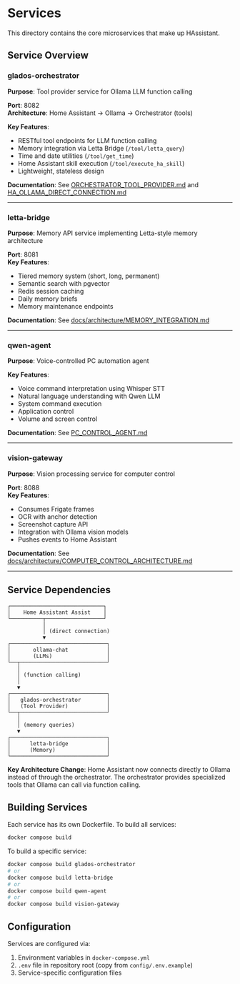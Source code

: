 # Services

This directory contains the core microservices that make up HAssistant.

## Service Overview

### glados-orchestrator
**Purpose**: Tool provider service for Ollama LLM function calling

**Port**: 8082  
**Architecture**: Home Assistant → Ollama → Orchestrator (tools)

**Key Features**:
- RESTful tool endpoints for LLM function calling
- Memory integration via Letta Bridge (`/tool/letta_query`)
- Time and date utilities (`/tool/get_time`)
- Home Assistant skill execution (`/tool/execute_ha_skill`)
- Lightweight, stateless design

**Documentation**: See [ORCHESTRATOR_TOOL_PROVIDER.md](../docs/architecture/ORCHESTRATOR_TOOL_PROVIDER.md) and [HA_OLLAMA_DIRECT_CONNECTION.md](../docs/setup/HA_OLLAMA_DIRECT_CONNECTION.md)

---

### letta-bridge
**Purpose**: Memory API service implementing Letta-style memory architecture

**Port**: 8081  
**Key Features**:
- Tiered memory system (short, long, permanent)
- Semantic search with pgvector
- Redis session caching
- Daily memory briefs
- Memory maintenance endpoints

**Documentation**: See [docs/architecture/MEMORY_INTEGRATION.md](../docs/architecture/MEMORY_INTEGRATION.md)

---

### qwen-agent
**Purpose**: Voice-controlled PC automation agent

**Key Features**:
- Voice command interpretation using Whisper STT
- Natural language understanding with Qwen LLM
- System command execution
- Application control
- Volume and screen control

**Documentation**: See [PC_CONTROL_AGENT.md](qwen-agent/PC_CONTROL_AGENT.md)

---

### vision-gateway
**Purpose**: Vision processing service for computer control

**Port**: 8088  
**Key Features**:
- Consumes Frigate frames
- OCR with anchor detection
- Screenshot capture API
- Integration with Ollama vision models
- Pushes events to Home Assistant

**Documentation**: See [docs/architecture/COMPUTER_CONTROL_ARCHITECTURE.md](../docs/architecture/COMPUTER_CONTROL_ARCHITECTURE.md)

---

## Service Dependencies

```
┌─────────────────────────────┐
│    Home Assistant Assist    │
└──────────┬──────────────────┘
           │
           │ (direct connection)
           ▼
┌──────────────────────────────┐
│       ollama-chat            │
│       (LLMs)                 │
└──┬───────────────────────────┘
   │
   │ (function calling)
   │
   ▼
┌──────────────────────────────┐
│   glados-orchestrator        │
│   (Tool Provider)            │
└──┬───────────────────────────┘
   │
   │ (memory queries)
   ▼
┌──────────────────────────────┐
│      letta-bridge            │
│      (Memory)                │
└──────────────────────────────┘
```

**Key Architecture Change**: Home Assistant now connects directly to Ollama instead of through the orchestrator. The orchestrator provides specialized tools that Ollama can call via function calling.

## Building Services

Each service has its own Dockerfile. To build all services:

```bash
docker compose build
```

To build a specific service:

```bash
docker compose build glados-orchestrator
# or
docker compose build letta-bridge
# or
docker compose build qwen-agent
# or
docker compose build vision-gateway
```

## Configuration

Services are configured via:
1. Environment variables in `docker-compose.yml`
2. `.env` file in repository root (copy from `config/.env.example`)
3. Service-specific configuration files
